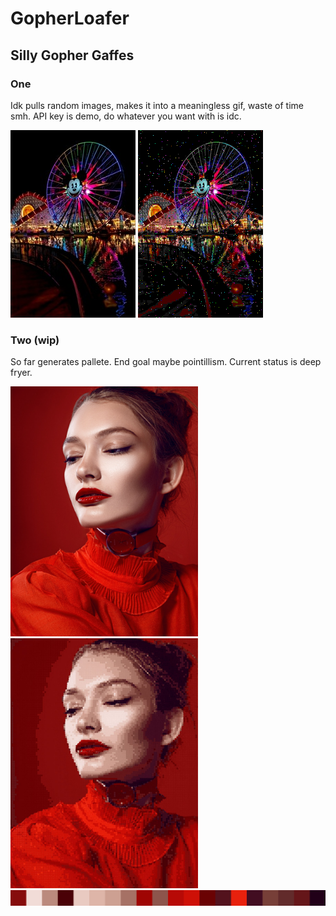 # GopherLoafer
## Silly Gopher Gaffes
### One 
Idk pulls random images, makes it into a meaningless gif, waste of time smh. API key is demo, do whatever you want with is idc.

![Hail the mouse](https://raw.githubusercontent.com/Hallicopter/GopherLoafer/master/One/output/stolen.jpeg) ![Hail the mouse](https://raw.githubusercontent.com/Hallicopter/GopherLoafer/master/One/output/giffun.gif)

### Two (wip)

So far generates pallete. End goal maybe pointillism. Current status is deep fryer.


<img src="https://raw.githubusercontent.com/Hallicopter/GopherLoafer/master/Two/output/stolen.jpeg" width="300">
<img src="https://raw.githubusercontent.com/Hallicopter/GopherLoafer/master/Two/output/out.jpeg" width="300">
<br>
<img src="https://raw.githubusercontent.com/Hallicopter/GopherLoafer/master/Two/output/palette.png" width="600">

